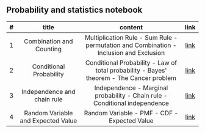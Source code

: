 ## Probability and statistics notebook


|#|title| content |link|
|:-:|:-:|:-:|:-:|
|1| Combination and Counting | Multiplication Rule - Sum Rule - permutation and Combination -Inclusion and Exclusion | [link](./combination_counting.ipynb) |
|2| Conditional Probability | Conditional Probability - Law of total probability - Bayes' theorem - The Cancer problem | [link](./conditional_probability.ipynb) |
|3| Independence and chain rule | Independence - Marginal probability - Chain rule - Conditional independence | [link](./independence_chain_rule.ipynb) |
|4|Random Variable and Expected Value| Random Variable - PMF - CDF - Expected Value | [link](./random_variable_expected_value.ipynb)|

